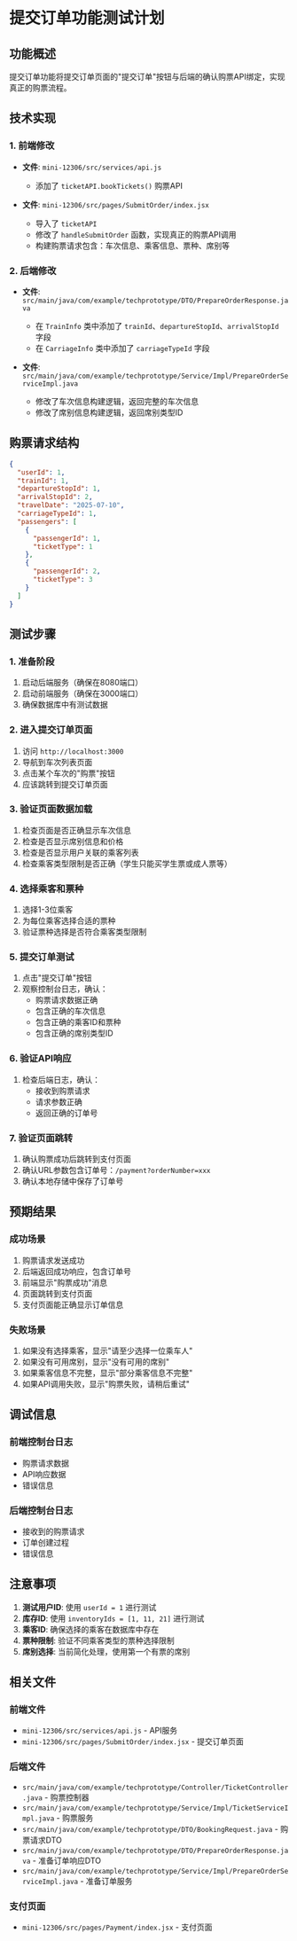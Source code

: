# 提交订单功能测试计划

## 功能概述

提交订单功能将提交订单页面的"提交订单"按钮与后端的确认购票API绑定，实现真正的购票流程。

## 技术实现

### 1. 前端修改
- **文件**: `mini-12306/src/services/api.js`
  - 添加了 `ticketAPI.bookTickets()` 购票API

- **文件**: `mini-12306/src/pages/SubmitOrder/index.jsx`
  - 导入了 `ticketAPI`
  - 修改了 `handleSubmitOrder` 函数，实现真正的购票API调用
  - 构建购票请求包含：车次信息、乘客信息、票种、席别等

### 2. 后端修改
- **文件**: `src/main/java/com/example/techprototype/DTO/PrepareOrderResponse.java`
  - 在 `TrainInfo` 类中添加了 `trainId`、`departureStopId`、`arrivalStopId` 字段
  - 在 `CarriageInfo` 类中添加了 `carriageTypeId` 字段

- **文件**: `src/main/java/com/example/techprototype/Service/Impl/PrepareOrderServiceImpl.java`
  - 修改了车次信息构建逻辑，返回完整的车次信息
  - 修改了席别信息构建逻辑，返回席别类型ID

## 购票请求结构

```json
{
  "userId": 1,
  "trainId": 1,
  "departureStopId": 1,
  "arrivalStopId": 2,
  "travelDate": "2025-07-10",
  "carriageTypeId": 1,
  "passengers": [
    {
      "passengerId": 1,
      "ticketType": 1
    },
    {
      "passengerId": 2,
      "ticketType": 3
    }
  ]
}
```

## 测试步骤

### 1. 准备阶段
1. 启动后端服务（确保在8080端口）
2. 启动前端服务（确保在3000端口）
3. 确保数据库中有测试数据

### 2. 进入提交订单页面
1. 访问 `http://localhost:3000`
2. 导航到车次列表页面
3. 点击某个车次的"购票"按钮
4. 应该跳转到提交订单页面

### 3. 验证页面数据加载
1. 检查页面是否正确显示车次信息
2. 检查是否显示席别信息和价格
3. 检查是否显示用户关联的乘客列表
4. 检查乘客类型限制是否正确（学生只能买学生票或成人票等）

### 4. 选择乘客和票种
1. 选择1-3位乘客
2. 为每位乘客选择合适的票种
3. 验证票种选择是否符合乘客类型限制

### 5. 提交订单测试
1. 点击"提交订单"按钮
2. 观察控制台日志，确认：
   - 购票请求数据正确
   - 包含正确的车次信息
   - 包含正确的乘客ID和票种
   - 包含正确的席别类型ID

### 6. 验证API响应
1. 检查后端日志，确认：
   - 接收到购票请求
   - 请求参数正确
   - 返回正确的订单号

### 7. 验证页面跳转
1. 确认购票成功后跳转到支付页面
2. 确认URL参数包含订单号：`/payment?orderNumber=xxx`
3. 确认本地存储中保存了订单号

## 预期结果

### 成功场景
1. 购票请求发送成功
2. 后端返回成功响应，包含订单号
3. 前端显示"购票成功"消息
4. 页面跳转到支付页面
5. 支付页面能正确显示订单信息

### 失败场景
1. 如果没有选择乘客，显示"请至少选择一位乘车人"
2. 如果没有可用席别，显示"没有可用的席别"
3. 如果乘客信息不完整，显示"部分乘客信息不完整"
4. 如果API调用失败，显示"购票失败，请稍后重试"

## 调试信息

### 前端控制台日志
- 购票请求数据
- API响应数据
- 错误信息

### 后端控制台日志
- 接收到的购票请求
- 订单创建过程
- 错误信息

## 注意事项

1. **测试用户ID**: 使用 `userId = 1` 进行测试
2. **库存ID**: 使用 `inventoryIds = [1, 11, 21]` 进行测试
3. **乘客ID**: 确保选择的乘客在数据库中存在
4. **票种限制**: 验证不同乘客类型的票种选择限制
5. **席别选择**: 当前简化处理，使用第一个有票的席别

## 相关文件

### 前端文件
- `mini-12306/src/services/api.js` - API服务
- `mini-12306/src/pages/SubmitOrder/index.jsx` - 提交订单页面

### 后端文件
- `src/main/java/com/example/techprototype/Controller/TicketController.java` - 购票控制器
- `src/main/java/com/example/techprototype/Service/Impl/TicketServiceImpl.java` - 购票服务
- `src/main/java/com/example/techprototype/DTO/BookingRequest.java` - 购票请求DTO
- `src/main/java/com/example/techprototype/DTO/PrepareOrderResponse.java` - 准备订单响应DTO
- `src/main/java/com/example/techprototype/Service/Impl/PrepareOrderServiceImpl.java` - 准备订单服务

### 支付页面
- `mini-12306/src/pages/Payment/index.jsx` - 支付页面 